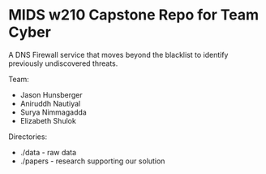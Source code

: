 # MIDS w210 Capstone Repo for Team Cyber

A DNS Firewall service that moves beyond the blacklist to identify previously undiscovered threats.

Team:
- Jason Hunsberger
- Aniruddh Nautiyal
- Surya Nimmagadda
- Elizabeth Shulok

Directories:
- ./data - raw data
- ./papers - research supporting our solution

